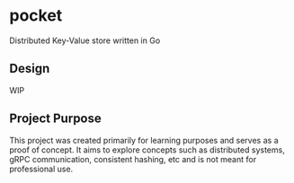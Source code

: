 # pocket
Distributed Key-Value store written in Go

## Design
WIP

## Project Purpose
This project was created primarily for learning purposes and serves as a proof of concept. It aims to explore concepts such as distributed systems, gRPC communication, consistent hashing, etc and is not meant for professional use.
